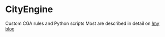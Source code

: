 # CityEngine
Custom CGA rules and Python scripts
Most are described in detail on [!my blog](http://kaszagrzegorz.github.io/index_en.html)

